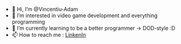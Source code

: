 - 👋 Hi, I’m @Vincentiu-Adam
- 👀 I’m interested in video game development and everything programming
- 🌱 I’m currently learning to be a better programmer -> DOD-style :D
- 📫 How to reach me : [LinkenIn](https://www.linkedin.com/in/vincentiuadam/)

<!---
Vincentiu-Adam/Vincentiu-Adam is a ✨ special ✨ repository because its `README.md` (this file) appears on your GitHub profile.
You can click the Preview link to take a look at your changes.
--->
